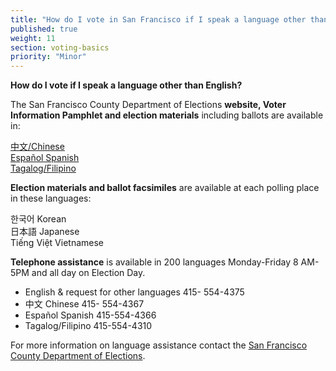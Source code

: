 ```yaml
---
title: "How do I vote in San Francisco if I speak a language other than English?"
published: true
weight: 11
section: voting-basics
priority: "Minor"
---
```


**How do I vote if I speak a language other than English?**  

The San Francisco County Department of Elections **website, Voter Information Pamphlet and election materials** including ballots are available in:  

[中文/Chinese](http://sfgov.org/elections/%E6%88%91%E5%80%91%E5%8F%AF%E4%BB%A5%E5%B9%AB%E5%8A%A9%E6%82%A8)  
[Español  Spanish](http://sfgov.org/elections/%C2%A1le-podemos-ayudar)  
[Tagalog/Filipino](http://sfgov.org/elections/matutulungan-namin-kayo)  

**Election materials and ballot facsimiles** are available at each polling place in these languages:  

한국어  Korean  
日本語  Japanese  
Tiếng Việt  Vietnamese  

**Telephone assistance** is available in 200 languages Monday-Friday 8 AM-5PM and all day on Election Day.  
- English & request for other languages 415- 554-4375  
- 中文  Chinese  	415- 554-4367  
- Español  Spanish 	415-554-4366  
- Tagalog/Filipino 	415-554-4310  

For more information on language assistance contact the [San Francisco County Department of Elections](http://sfgov.org/elections/multilingual-voter-services).  
